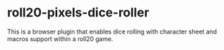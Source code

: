 # roll20-pixels-dice-roller
This is a browser plugin that enables dice rolling with character sheet and macros support within a roll20 game.
